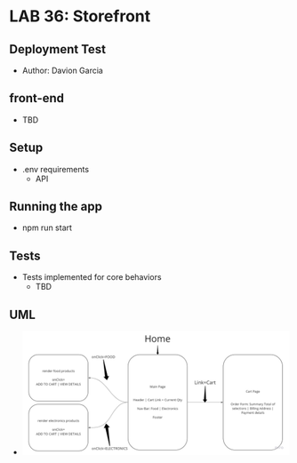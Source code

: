 # LAB 36: Storefront

## Deployment Test

- Author: Davion Garcia

## front-end

- TBD

## Setup

- .env requirements
  - API

## Running the app

- npm run start

## Tests

- Tests implemented for core behaviors
  - TBD

## UML

- ![UML](UML-Lab36.jpg)
